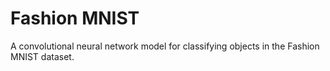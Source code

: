 # Fashion MNIST
A convolutional neural network model for classifying objects in the Fashion MNIST dataset. 
